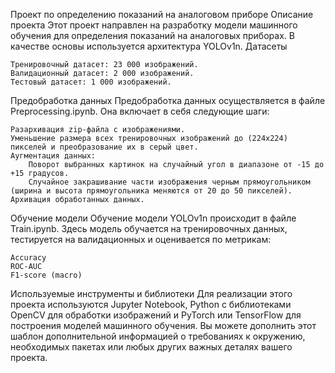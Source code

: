 Проект по определению показаний на аналоговом приборе
Описание проекта
Этот проект направлен на разработку модели машинного обучения для определения показаний на аналоговых приборах. В качестве основы используется архитектура YOLOv1n.
Датасеты

    Тренировочный датасет: 23 000 изображений.
    Валидационный датасет: 2 000 изображений.
    Тестовый датасет: 1 000 изображений.

Предобработка данных
Предобработка данных осуществляется в файле Preprocessing.ipynb. Она включает в себя следующие шаги:

    Разархивация zip-файла с изображениями.
    Уменьшение размера всех тренировочных изображений до (224x224) пикселей и преобразование их в серый цвет.
    Аугментация данных:
        Поворот выбранных картинок на случайный угол в диапазоне от -15 до +15 градусов.
        Случайное закрашивание части изображения черным прямоугольником (ширина и высота прямоугольника меняются от 20 до 50 пикселей).
    Архивация обработанных данных.

Обучение модели
Обучение модели YOLOv1n происходит в файле Train.ipynb. Здесь модель обучается на тренировочных данных, тестируется на валидационных и оценивается по метрикам:

    Accuracy
    ROC-AUC
    F1-score (macro)

Используемые инструменты и библиотеки
Для реализации этого проекта используются Jupyter Notebook, Python с библиотеками OpenCV для обработки изображений и PyTorch или TensorFlow для построения моделей машинного обучения. Вы можете дополнить этот шаблон дополнительной информацией о требованиях к окружению, необходимых пакетах или любых других важных деталях вашего проекта.



